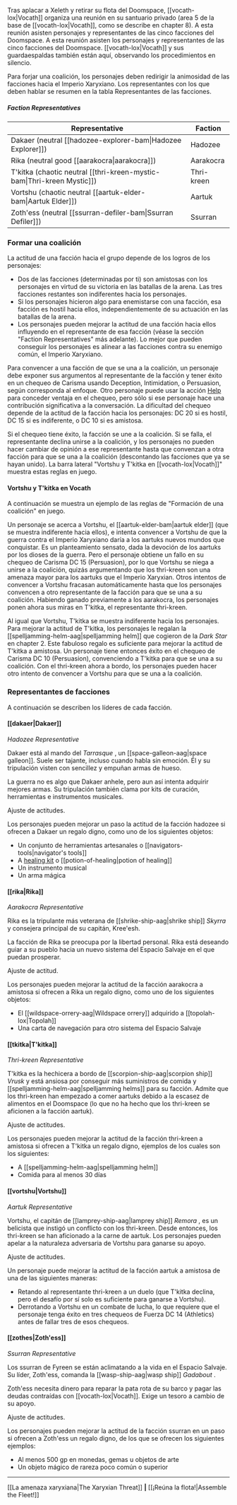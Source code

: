 Tras aplacar a Xeleth y retirar su flota del Doomspace, [[vocath-lox|Vocath]] organiza una reunión en su santuario privado (area 5 de la base de [[vocath-lox|Vocath]], como se describe en chapter 8). A esta reunión asisten personajes y representantes de las cinco facciones del Doomspace. A esta reunión asisten los personajes y representantes de las cinco facciones del Doomspace. [[vocath-lox|Vocath]] y sus guardaespaldas también están aquí, observando los procedimientos en silencio.

Para forjar una coalición, los personajes deben redirigir la animosidad de las facciones hacia el Imperio Xaryxiano. Los representantes con los que deben hablar se resumen en la tabla Representantes de las facciones.

##### Faction Representatives

| Representative                                                         | Faction    |
| ---------------------------------------------------------------------- | ---------- |
| Dakaer (neutral [[hadozee-explorer-bam\|Hadozee Explorer]])            | Hadozee    |
| Rika (neutral good [[aarakocra\|aarakocra]])                           | Aarakocra  |
| T'kitka (chaotic neutral [[thri-kreen-mystic-bam\|Thri-kreen Mystic]]) | Thri-kreen |
| Vortshu (chaotic neutral [[aartuk-elder-bam\|Aartuk Elder]])           | Aartuk     |
| Zoth'ess (neutral [[ssurran-defiler-bam\|Ssurran Defiler]])            | Ssurran    |

### Formar una coalición

La actitud de una facción hacia el grupo depende de los logros de los personajes:

  * Dos de las facciones (determinadas por ti) son amistosas con los personajes en virtud de su victoria en las batallas de la arena. Las tres facciones restantes son indiferentes hacia los personajes.
  * Si los personajes hicieron algo para enemistarse con una facción, esa facción es hostil hacia ellos, independientemente de su actuación en las batallas de la arena.
  * Los personajes pueden mejorar la actitud de una facción hacia ellos influyendo en el representante de esa facción (véase la sección "Faction Representatives" más adelante). Lo mejor que pueden conseguir los personajes es alinear a las facciones contra su enemigo común, el Imperio Xaryxiano.

Para convencer a una facción de que se una a la coalición, un personaje debe exponer sus argumentos al representante de la facción y tener éxito en un chequeo de Carisma usando Deception, Intimidation, o Persuasion, según corresponda al enfoque. Otro personaje puede usar la acción [Help](https://5etools-mirror-1.github.io/actions.html#help_phb) para conceder ventaja en el chequeo, pero sólo si ese personaje hace una contribución significativa a la conversación. La dificultad del chequeo depende de la actitud de la facción hacia los personajes: DC 20 si es hostil, DC 15 si es indiferente, o DC 10 si es amistosa.

Si el chequeo tiene éxito, la facción se une a la coalición. Si se falla, el representante declina unirse a la coalición, y los personajes no pueden hacer cambiar de opinión a ese representante hasta que convenzan a otra facción para que se una a la coalición (descontando las facciones que ya se hayan unido). La barra lateral "Vortshu y T'kitka en [[vocath-lox|Vocath]]" muestra estas reglas en juego.

#### Vortshu y T'kitka en Vocath

A continuación se muestra un ejemplo de las reglas de "Formación de una coalición" en juego.

Un personaje se acerca a Vortshu, el [[aartuk-elder-bam|aartuk elder]] (que se muestra indiferente hacia ellos), e intenta convencer a Vortshu de que la guerra contra el Imperio Xaryxiano daría a los aartuks nuevos mundos que conquistar. Es un planteamiento sensato, dada la devoción de los aartuks por los dioses de la guerra. Pero el personaje obtiene un fallo en su chequeo de Carisma DC 15 (Persuasion), por lo que Vortshu se niega a unirse a la coalición, quizás argumentando que los thri-kreen son una amenaza mayor para los aartuks que el Imperio Xaryxian. Otros intentos de convencer a Vortshu fracasan automáticamente hasta que los personajes convencen a otro representante de la facción para que se una a su coalición. Habiendo ganado previamente a los aarakocra, los personajes ponen ahora sus miras en T'kitka, el representante thri-kreen.

Al igual que Vortshu, T'kitka se muestra indiferente hacia los personajes. Para mejorar la actitud de T'kitka, los personajes le regalan la [[spelljamming-helm-aag|spelljamming helm]] que cogieron de la  _Dark Star_ en chapter 2. Este fabuloso regalo es suficiente para mejorar la actitud de T'kitka a amistosa. Un personaje tiene entonces éxito en el chequeo de Carisma DC 10 (Persuasion), convenciendo a T'kitka para que se una a su coalición. Con el thri-kreen ahora a bordo, los personajes pueden hacer otro intento de convencer a Vortshu para que se una a la coalición.

### Representantes de facciones

A continuación se describen los líderes de cada facción.

#### [[dakaer|Dakaer]]
_Hadozee Representative_

Dakaer está al mando del  _Tarrasque_ , un [[space-galleon-aag|space galleon]]. Suele ser tajante, incluso cuando habla sin emoción. Él y su tripulación visten con sencillez y empuñan armas de hueso.

La guerra no es algo que Dakaer anhele, pero aun así intenta adquirir mejores armas. Su tripulación también clama por kits de curación, herramientas e instrumentos musicales.

Ajuste de actitudes.

Los personajes pueden mejorar un paso la actitud de la facción hadozee si ofrecen a Dakaer un regalo digno, como uno de los siguientes objetos:

  * Un conjunto de herramientas artesanales o [[navigators-tools|navigator's tools]]
  * A [healing kit](https://5etools-mirror-1.github.io/items.html#healer's%20kit_phb) o [[potion-of-healing|potion of healing]]
  * Un instrumento musical
  * Un arma mágica

#### [[rika|Rika]]
_Aarakocra Representative_

Rika es la tripulante más veterana de [[shrike-ship-aag|shrike ship]]  _Skyrra_ y consejera principal de su capitán, Kree'esh.

La facción de Rika se preocupa por la libertad personal. Rika está deseando guiar a su pueblo hacia un nuevo sistema del Espacio Salvaje en el que puedan prosperar.

Ajuste de actitud.

Los personajes pueden mejorar la actitud de la facción aarakocra a amistosa si ofrecen a Rika un regalo digno, como uno de los siguientes objetos:

  * El [[wildspace-orrery-aag|Wildspace orrery]] adquirido a [[topolah-lox|Topolah]]
  * Una carta de navegación para otro sistema del Espacio Salvaje

#### [[tkitka|T'kitka]]
_Thri-kreen Representative_

T'kitka es la hechicera a bordo de [[scorpion-ship-aag|scorpion ship]]  _Vrusk_ y está ansiosa por conseguir más suministros de comida y [[spelljamming-helm-aag|spelljamming helms]] para su facción. Admite que los thri-kreen han empezado a comer aartuks debido a la escasez de alimentos en el Doomspace (lo que no ha hecho que los thri-kreen se aficionen a la facción aartuk).

Ajuste de actitudes.

Los personajes pueden mejorar la actitud de la facción thri-kreen a amistosa si ofrecen a T'kitka un regalo digno, ejemplos de los cuales son los siguientes:

  * A [[spelljamming-helm-aag|spelljamming helm]]
  * Comida para al menos 30 días

#### [[vortshu|Vortshu]]
_Aartuk Representative_

Vortshu, el capitán de [[lamprey-ship-aag|lamprey ship]]  _Remora_ , es un belicista que instigó un conflicto con los thri-kreen. Desde entonces, los thri-kreen se han aficionado a la carne de aartuk. Los personajes pueden apelar a la naturaleza adversaria de Vortshu para ganarse su apoyo.

Ajuste de actitudes.

Un personaje puede mejorar la actitud de la facción aartuk a amistosa de una de las siguientes maneras:

  * Retando al representante thri-kreen a un duelo (que T'kitka declina, pero el desafío por sí solo es suficiente para ganarse a Vortshu).
  * Derrotando a Vortshu en un combate de lucha, lo que requiere que el personaje tenga éxito en tres chequeos de Fuerza DC 14 (Athletics) antes de fallar tres de esos chequeos.

#### [[zothes|Zoth'ess]]
_Ssurran Representative_

Los ssurran de Fyreen se están aclimatando a la vida en el Espacio Salvaje. Su líder, Zoth'ess, comanda la [[wasp-ship-aag|wasp ship]]  _Gadabout_ .

Zoth'ess necesita dinero para reparar la pata rota de su barco y pagar las deudas contraídas con [[vocath-lox|Vocath]]. Exige un tesoro a cambio de su apoyo.

Ajuste de actitudes.

Los personajes pueden mejorar la actitud de la facción ssurran en un paso si ofrecen a Zoth'ess un regalo digno, de los que se ofrecen los siguientes ejemplos:

  * Al menos 500 gp en monedas, gemas u objetos de arte
  * Un objeto mágico de rareza poco común o superior

* * *

[[La amenaza xaryxiana|The Xaryxian Threat]] **|** [[¡Reúna la flota!|Assemble the Fleet!]]


